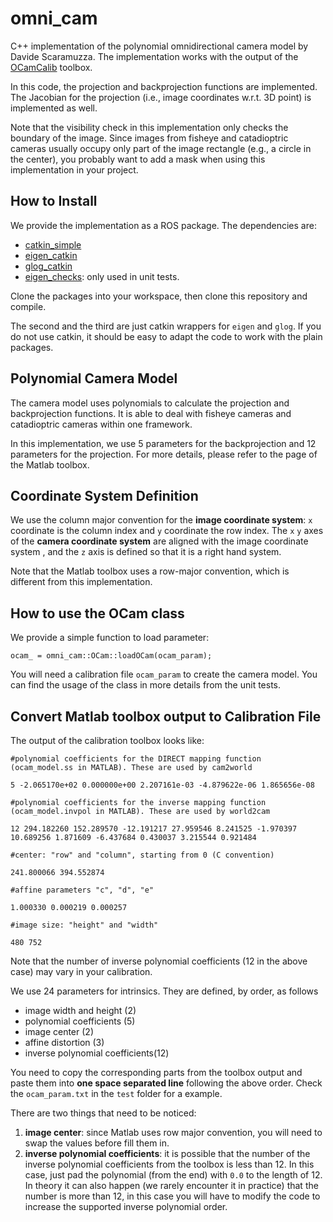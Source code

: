 # omni_cam
C++ implementation of the polynomial omnidirectional camera model by Davide Scaramuzza.
The implementation works with the output of 
the [OCamCalib](https://sites.google.com/site/scarabotix/ocamcalib-toolbox) toolbox.

In this code, the projection and backprojection functions are implemented.
The Jacobian for the projection (i.e., image coordinates w.r.t. 3D point) is implemented as well.

Note that the visibility check in this implementation only checks the boundary of the image. Since images from fisheye and catadioptric cameras usually occupy only part of the image rectangle (e.g., a circle in the center), you probably want to add a mask when using this implementation in your project.

## How to Install
We provide the implementation as a ROS package. The dependencies are:
* [catkin_simple](https://github.com/catkin/catkin_simple)
* [eigen_catkin](https://github.com/ethz-asl/eigen_catkin)
* [glog_catkin](https://github.com/ethz-asl/glog_catkin)
* [eigen_checks](https://github.com/ethz-asl/eigen_checks): only used in unit tests.

Clone the packages into your workspace, then clone this repository and compile.

The second and the third are just catkin wrappers for `eigen` and `glog`.
If you do not use catkin, it should be easy to adapt the code to work with the plain packages.

## Polynomial Camera Model
The camera model uses polynomials to calculate the projection and backprojection functions.
It is able to deal with fisheye cameras and catadioptric cameras within one framework.

In this implementation, we use 5 parameters for the backprojection and 12 parameters for the projection. For more details, please refer to the page of the Matlab toolbox.

## Coordinate System Definition
We use the column major convention for the __image coordinate system__: 
`x` coordinate is the column index and `y` coordinate the row index.
The `x` `y` axes of the __camera coordinate system__ are aligned with the image coordinate system 
, and the `z` axis is defined so that it is a right hand system.

Note that the Matlab toolbox uses a row-major convention, which is different from this implementation.

## How to use the OCam class
We provide a simple function to load parameter:
```
ocam_ = omni_cam::OCam::loadOCam(ocam_param);
```
You will need a calibration file `ocam_param` to create the camera model.
You can find the usage of the class in more details from the unit tests.


## Convert Matlab toolbox output to Calibration File
The output of the calibration toolbox looks like:
```
#polynomial coefficients for the DIRECT mapping function (ocam_model.ss in MATLAB). These are used by cam2world

5 -2.065170e+02 0.000000e+00 2.207161e-03 -4.879622e-06 1.865656e-08 

#polynomial coefficients for the inverse mapping function (ocam_model.invpol in MATLAB). These are used by world2cam

12 294.182260 152.289570 -12.191217 27.959546 8.241525 -1.970397 10.689256 1.871609 -6.437684 0.430037 3.215544 0.921484 

#center: "row" and "column", starting from 0 (C convention)

241.800066 394.552874

#affine parameters "c", "d", "e"

1.000330 0.000219 0.000257

#image size: "height" and "width"

480 752

```
Note that the number of inverse polynomial coefficients (12 in the above case) may vary in your calibration. 

We use 24 parameters for intrinsics. They are defined, by order, as follows
* image width and height (2)
* polynomial coefficients (5)
* image center (2)
* affine distortion (3)
* inverse polynomial coefficients(12)

You need to copy the corresponding parts from the toolbox output and paste them into __one space separated line__ following the above order.
Check the `ocam_param.txt` in the `test` folder for a example.

There are two things that need to be noticed:

1. **image center**: since Matlab uses row major convention, you will need to swap the values before fill them in.
2. **inverse polynomial coefficients**: it is possible that the number of the inverse polynomial coefficients from the toolbox is less than 12. In this case, just pad the polynomial (from the end) with `0.0` to the length of 12.
In theory it can also happen (we rarely encounter it in practice) that the number is more than 12, in this case you will have to modify the code to increase the supported inverse polynomial order.
